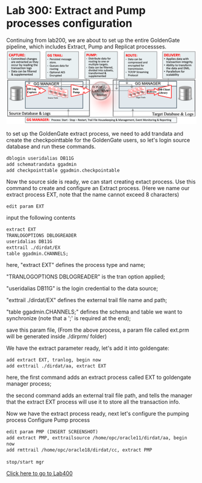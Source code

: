 # Lab 300: Extract and Pump processes configuration	

Continuing from lab200, we are about to set up the entire GoldenGate pipeline, which includes Extract, Pump and Replicat processses. 
![](screenshots/20.png)

to set up the GoldenGate extract process, we need to add trandata and create the checkpointtable for the GoldenGate users, so let's login source database and run these commands.

```
dblogin useridalias DB11G
add schematrandata ggadmin
add checkpointtable ggadmin.checkpointable
```
Now the source side is ready, we can start creating extact process.
Use this command to create and configure an Extract process. 
(Here we name our extract process EXT, note that the name cannot exceed 8 characters)
```
edit param EXT 
```
input the following contents
```
extract EXT
TRANLOGOPTIONS DBLOGREADER
useridalias DB11G
exttrail ./dirdat/EX
table ggadmin.CHANNELS;
```
here, "extract EXT" defines the process type and name;

"TRANLOGOPTIONS DBLOGREADER" is the tran option applied;

"useridalias DB11G" is the login credential to the data source;

"exttrail ./dirdat/EX" defines the external trail file name and path;

"table ggadmin.CHANNELS;" defines the schema and table we want to synchronize (note that a ';' is required at the end);

save this param file, (From the above process, a param file called ext.prm will be generated inside ./dirprm/ folder)




We have the extract parameter ready, let's add it into goldengate:
```
add extract EXT, tranlog, begin now
add exttrail ./dirdat/aa, extract EXT
```
here, the first command adds an extract process called EXT to goldengate manager process;

the second command adds an external trail file path, and tells the manager that the extract EXT process will use it to store all the transaction info.

Now we have the extract process ready, next let's configure the pumping process
Configure Pump process
```
edit param PMP (INSERT SCREENSHOT)
add extract PMP, exttrailsource /home/opc/oracle11/dirdat/aa, begin now
add rmttrail /home/opc/oracle18/dirdat/cc, extract PMP

stop/start mgr
```
[Click here to go to Lab400](https://github.com/GaryHostt/GoldenGate2ADB/blob/master/Lab400.md)
